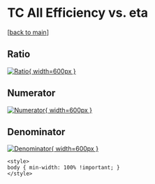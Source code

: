 # TC All Efficiency vs. eta

[[back to main](./)]



## Ratio

[![Ratio](../mtv/var/TC_0_eff_stack_eta.png){ width=600px }](../mtv/var/TC_0_eff_stack_eta.pdf)

## Numerator

[![Numerator](../mtv/num/TC_0_eff_stack_eta_num.png){ width=600px }](../mtv/num/TC_0_eff_stack_eta_num.pdf)

## Denominator

[![Denominator](../mtv/den/TC_0_eff_stack_eta_den.png){ width=600px }](../mtv/den/TC_0_eff_stack_eta_den.pdf)


``` {=html}
<style>
body { min-width: 100% !important; }
</style>
```
